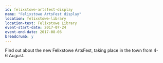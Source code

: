 ```yaml
---
id: felixstowe-artsfest-display
name: "Felixstowe ArtsFest display"
location: felixstowe-library
location-text: Felixstowe Library
event-start-date: 2017-07-24
event-end-date: 2017-08-06
breadcrumb: y
---
```


Find out about the new Felixstowe ArtsFest, taking place in the town from 4-6 August.

